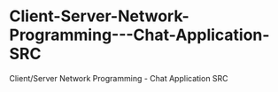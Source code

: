 # Client-Server-Network-Programming---Chat-Application-SRC
Client/Server Network Programming - Chat Application SRC
